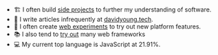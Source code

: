 * 🏗️ I often build [side projects](https://github.com/dayvidwhy?tab=repositories) to further my understanding of software.
* 📃 I write articles infrequently at [davidyoung.tech](https://davidyoung.tech).
* 🧪 I often create [web experiments](https://codepen.io/dayvidwhy) to try out new platform features.
* 📚 I also tend to [try out](https://codesandbox.io/u/dayvidwhy) many web frameworks
* 💻 My current top language is JavaScript at 21.91%.